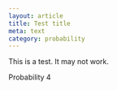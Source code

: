 ```yaml
---
layout: article
title: Test title
meta: text
category: probability
---
```


This is a test. It may not work.

Probability 4